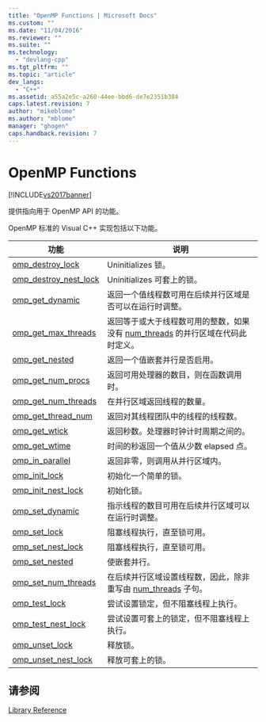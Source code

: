 ```yaml
---
title: "OpenMP Functions | Microsoft Docs"
ms.custom: ""
ms.date: "11/04/2016"
ms.reviewer: ""
ms.suite: ""
ms.technology: 
  - "devlang-cpp"
ms.tgt_pltfrm: ""
ms.topic: "article"
dev_langs: 
  - "C++"
ms.assetid: a55a2e5c-a260-44ee-bbd6-de7e2351b384
caps.latest.revision: 7
author: "mikeblome"
ms.author: "mblome"
manager: "ghogen"
caps.handback.revision: 7
---
```

# OpenMP Functions
[!INCLUDE[vs2017banner](../../../assembler/inline/includes/vs2017banner.md)]

提供指向用于 OpenMP API 的功能。  
  
 OpenMP 标准的 Visual C\+\+ 实现包括以下功能。  
  
|功能|说明|  
|--------|--------|  
|[omp\_destroy\_lock](../../../parallel/openmp/reference/omp-destroy-lock.md)|Uninitializes 锁。|  
|[omp\_destroy\_nest\_lock](../../../parallel/openmp/reference/omp-destroy-nest-lock.md)|Uninitializes 可套上的锁。|  
|[omp\_get\_dynamic](../../../parallel/openmp/reference/omp-get-dynamic.md)|返回一个值线程数可用在后续并行区域是否可以在运行时调整。|  
|[omp\_get\_max\_threads](../../../parallel/openmp/reference/omp-get-max-threads.md)|返回等于或大于线程数可用的整数，如果没有 [num\_threads](../../../parallel/openmp/reference/num-threads.md) 的并行区域在代码此时定义。|  
|[omp\_get\_nested](../../../parallel/openmp/reference/omp-get-nested.md)|返回一个值嵌套并行是否启用。|  
|[omp\_get\_num\_procs](../../../parallel/openmp/reference/omp-get-num-procs.md)|返回可用处理器的数目，则在函数调用时。|  
|[omp\_get\_num\_threads](../../../parallel/openmp/reference/omp-get-num-threads.md)|在并行区域返回线程的数量。|  
|[omp\_get\_thread\_num](../../../parallel/openmp/reference/omp-get-thread-num.md)|返回对其线程团队中的线程的线程数。|  
|[omp\_get\_wtick](../../../parallel/openmp/reference/omp-get-wtick.md)|返回秒数。处理器时钟计时周期之间的。|  
|[omp\_get\_wtime](../../../parallel/openmp/reference/omp-get-wtime.md)|时间的秒返回一个值从少数 elapsed 点。|  
|[omp\_in\_parallel](../../../parallel/openmp/reference/omp-in-parallel.md)|返回非零，则调用从并行区域内。|  
|[omp\_init\_lock](../../../parallel/openmp/reference/omp-init-lock.md)|初始化一个简单的锁。|  
|[omp\_init\_nest\_lock](../../../parallel/openmp/reference/omp-init-nest-lock.md)|初始化锁。|  
|[omp\_set\_dynamic](../../../parallel/openmp/reference/omp-set-dynamic.md)|指示线程的数目可用在后续并行区域可以在运行时调整。|  
|[omp\_set\_lock](../../../parallel/openmp/reference/omp-set-lock.md)|阻塞线程执行，直至锁可用。|  
|[omp\_set\_nest\_lock](../../../parallel/openmp/reference/omp-set-nest-lock.md)|阻塞线程执行，直至锁可用。|  
|[omp\_set\_nested](../../../parallel/openmp/reference/omp-set-nested.md)|使嵌套并行。|  
|[omp\_set\_num\_threads](../../../parallel/openmp/reference/omp-set-num-threads.md)|在后续并行区域设置线程数，因此，除非重写由 [num\_threads](../../../parallel/openmp/reference/num-threads.md) 子句。|  
|[omp\_test\_lock](../../../parallel/openmp/reference/omp-test-lock.md)|尝试设置锁定，但不阻塞线程上执行。|  
|[omp\_test\_nest\_lock](../../../parallel/openmp/reference/omp-test-nest-lock.md)|尝试设置可套上的锁定，但不阻塞线程上执行。|  
|[omp\_unset\_lock](../../../parallel/openmp/reference/omp-unset-lock.md)|释放锁。|  
|[omp\_unset\_nest\_lock](../../../parallel/openmp/reference/omp-unset-nest-lock.md)|释放可套上的锁。|  
  
## 请参阅  
 [Library Reference](../../../parallel/openmp/reference/openmp-library-reference.md)